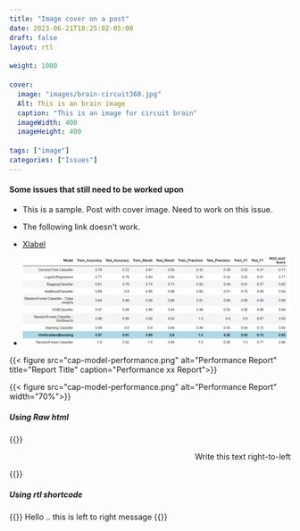 ```yaml
---
title: "Image cover on a post"
date: 2023-06-21T18:25:02-05:00
draft: false
layout: rtl

weight: 1000

cover:
  image: "images/brain-circuit360.jpg"
  Alt: This is an brain image
  caption: "This is an image for circuit brain"
  imageWidth: 400
  imageHeight: 400

tags: ["image"]
categories: ["Issues"]
---
```


#### Some issues that still need to be worked upon

- This is a sample. Post with cover image. Need to work on this issue.

- The following link doesn't work.
- [Xlabel](MIT_capstone.md)
- ![Performance Report](cap-model-performance.png)

{{< figure src="cap-model-performance.png" alt="Performance Report" title="Report Title" caption="Performance xx Report">}}

{{< figure src="cap-model-performance.png" alt="Performance Report" width="70%">}}

##### Using Raw html

{{<rawhtml>}}

<p dir="rtl">Write this text right-to-left</p>
{{</rawhtml>}}

##### Using rtl shortcode

{{<rtl>}} Hello .. this is left to right message {{</rtl>}}
